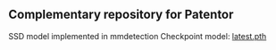 ## Complementary repository for Patentor

SSD model implemented in mmdetection
Checkpoint model: [latest.pth](https://drive.google.com/file/d/11VVCqv188lA0n0IbGRK2Nw0niOmPCbG2/view?usp=sharing)
